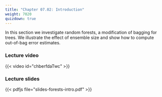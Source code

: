 ```yaml
---
title: "Chapter 07.02: Introduction"
weight: 7020
quizdown: true
---
```

In this section we investigate random forests, a modification of bagging for trees. We illustrate the effect of ensemble size and show how to compute out-of-bag error estimates.

<!--more-->

### Lecture video

{{< video id="chberfdaTwc" >}}

### Lecture slides

{{< pdfjs file="slides-forests-intro.pdf" >}}
